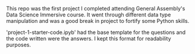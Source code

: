 This repo was the first project I completed attending General Assembly's Data Science Immersive course. It went through different data type manipulation and was a good break in project to fortify some Python skills.

'project-1-starter-code.ipyb' had the base template for the questions and the code written were the answers. I kept this format for readability purposes.


